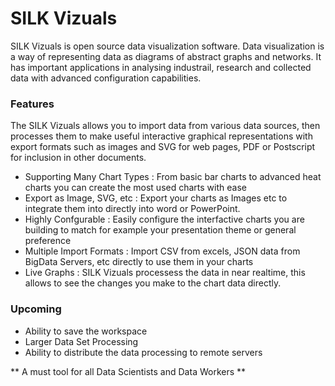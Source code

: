 # SILK Vizuals

SILK Vizuals is open source data visualization software. Data visualization is a way of representing data as diagrams of abstract graphs and networks. It has important applications in analysing industrail, research and collected data with advanced configuration capabilities.

### Features
The SILK Vizuals allows you to import data from various data sources, then processes them to make useful interactive graphical representations with export formats such as images and SVG for web pages, PDF or Postscript for inclusion in other documents.

+ Supporting Many Chart Types :  From basic bar charts to advanced heat charts you can create the most used charts with ease
+ Export as Image, SVG, etc : Export your charts as Images etc to integrate them into directly into word or PowerPoint. 
+ Highly Confgurable : Easily configure the interfactive charts you are building to match for example your presentation theme or general preference
+ Multiple Import Formats : Import CSV from excels, JSON data from BigData Servers, etc directly to use them in your charts
+ Live Graphs : SILK Vizuals processess the data in near realtime, this allows to see the changes you make to the chart data directly.


### Upcoming
+ Ability to save the workspace
+ Larger Data Set Processing
+ Ability to distribute the data processing to remote servers


** A must tool for all Data Scientists and Data Workers **
